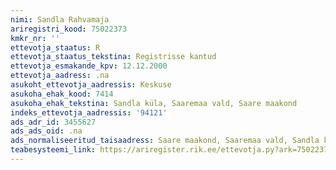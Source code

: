 ```yaml
---
nimi: Sandla Rahvamaja
ariregistri_kood: 75022373
kmkr_nr: ''
ettevotja_staatus: R
ettevotja_staatus_tekstina: Registrisse kantud
ettevotja_esmakande_kpv: 12.12.2000
ettevotja_aadress: .na
asukoht_ettevotja_aadressis: Keskuse
asukoha_ehak_kood: 7414
asukoha_ehak_tekstina: Sandla küla, Saaremaa vald, Saare maakond
indeks_ettevotja_aadressis: '94121'
ads_adr_id: 3455627
ads_ads_oid: .na
ads_normaliseeritud_taisaadress: Saare maakond, Saaremaa vald, Sandla küla, Keskuse
teabesysteemi_link: https://ariregister.rik.ee/ettevotja.py?ark=75022373&ref=rekvisiidid
---
```

